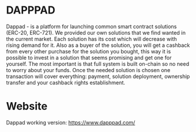 # DAPPPAD
Dappad - is a platform for launching common smart contract solutions (ERC-20, ERC-721). We provided our own solutions that we find wanted in the current market. Each solution has its cost which will decrease with rising demand for it. Also as a buyer of the solution, you will get a cashback from every other purchase for the solution you bought, this way it is possible to invest in a solution that seems promising and get one for yourself. The most important is that full system is built on-chain so no need to worry about your funds. Once the needed solution is chosen one transaction will cover everything: payment, solution deployment, ownership transfer and your cashback rights establishment.

# Website
Dappad working version: https://www.dapppad.com/
